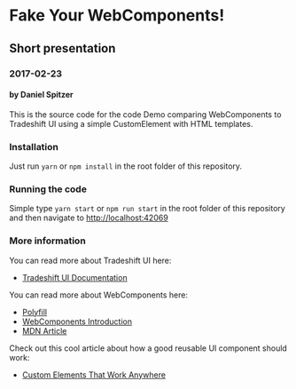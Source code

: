 # Fake Your WebComponents!
## Short presentation
### 2017-02-23
#### by Daniel Spitzer

This is the source code for the code Demo comparing WebComponents to Tradeshift UI using a simple CustomElement with HTML templates.

### Installation

Just run `yarn` or `npm install` in the root folder of this repository.

### Running the code

Simple type `yarn start` or `npm run start` in the root folder of this repository and then navigate to [http://localhost:42069](http://localhost:42069)

### More information

You can read more about Tradeshift UI here:
* [Tradeshift UI Documentation](http://ui.tradeshift.com/)

You can read more about WebComponents here: 

* [Polyfill](https://github.com/webcomponents/webcomponentsjs)
* [WebComponents Introduction](https://www.webcomponents.org/introduction)
* [MDN Article](https://developer.mozilla.org/en-US/docs/Web/Web_Components)

Check out this cool article about how a good reusable UI component should work:

* [Custom Elements That Work Anywhere](https://medium.com/dev-channel/custom-elements-that-work-anywhere-898e1dd2bc48#.utsbhhloc)

